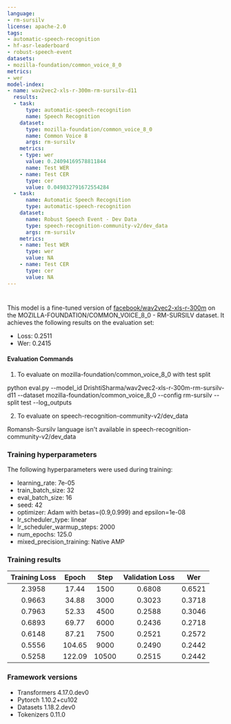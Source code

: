 ```yaml
---
language:
- rm-sursilv
license: apache-2.0
tags:
- automatic-speech-recognition
- hf-asr-leaderboard
- robust-speech-event
datasets:
- mozilla-foundation/common_voice_8_0
metrics:
- wer
model-index:
- name: wav2vec2-xls-r-300m-rm-sursilv-d11
  results:
  - task:
      type: automatic-speech-recognition
      name: Speech Recognition
    dataset:
      type: mozilla-foundation/common_voice_8_0
      name: Common Voice 8
      args: rm-sursilv
    metrics:
    - type: wer
      value: 0.24094169578811844
      name: Test WER
    - name: Test CER
      type: cer
      value: 0.049832791672554284
  - task:
      name: Automatic Speech Recognition
      type: automatic-speech-recognition
    dataset:
      name: Robust Speech Event - Dev Data
      type: speech-recognition-community-v2/dev_data
      args: rm-sursilv
    metrics:
    - name: Test WER
      type: wer
      value: NA
    - name: Test CER
      type: cer
      value: NA
---
```


<!-- This model card has been generated automatically according to the information the Trainer had access to. You
should probably proofread and complete it, then remove this comment. -->

# 

This model is a fine-tuned version of [facebook/wav2vec2-xls-r-300m](https://huggingface.co/facebook/wav2vec2-xls-r-300m) on the MOZILLA-FOUNDATION/COMMON_VOICE_8_0 - RM-SURSILV dataset.
It achieves the following results on the evaluation set:
- Loss: 0.2511
- Wer: 0.2415 

#### Evaluation Commands

1. To evaluate on mozilla-foundation/common_voice_8_0 with test split

python eval.py --model_id DrishtiSharma/wav2vec2-xls-r-300m-rm-sursilv-d11 --dataset mozilla-foundation/common_voice_8_0 --config rm-sursilv --split test --log_outputs

2. To evaluate on speech-recognition-community-v2/dev_data

Romansh-Sursilv language isn't available in speech-recognition-community-v2/dev_data



### Training hyperparameters

The following hyperparameters were used during training:
- learning_rate: 7e-05
- train_batch_size: 32
- eval_batch_size: 16
- seed: 42
- optimizer: Adam with betas=(0.9,0.999) and epsilon=1e-08
- lr_scheduler_type: linear
- lr_scheduler_warmup_steps: 2000
- num_epochs: 125.0
- mixed_precision_training: Native AMP

### Training results

| Training Loss | Epoch  | Step  | Validation Loss | Wer    |
|:-------------:|:------:|:-----:|:---------------:|:------:|
| 2.3958        | 17.44  | 1500  | 0.6808          | 0.6521 |
| 0.9663        | 34.88  | 3000  | 0.3023          | 0.3718 |
| 0.7963        | 52.33  | 4500  | 0.2588          | 0.3046 |
| 0.6893        | 69.77  | 6000  | 0.2436          | 0.2718 |
| 0.6148        | 87.21  | 7500  | 0.2521          | 0.2572 |
| 0.5556        | 104.65 | 9000  | 0.2490          | 0.2442 |
| 0.5258        | 122.09 | 10500 | 0.2515          | 0.2442 |


### Framework versions

- Transformers 4.17.0.dev0
- Pytorch 1.10.2+cu102
- Datasets 1.18.2.dev0
- Tokenizers 0.11.0
